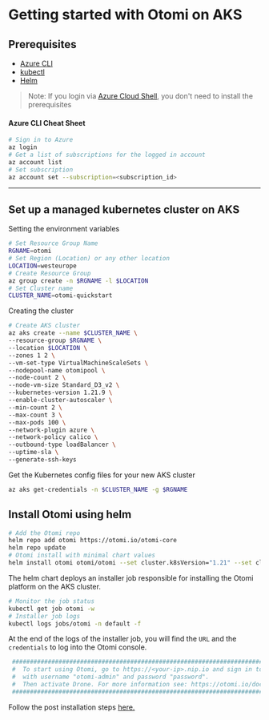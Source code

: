 # Getting started with Otomi on AKS

## Prerequisites

- [Azure CLI](https://docs.microsoft.com/en-us/cli/azure/install-azure-cli)
- [kubectl](https://kubernetes.io/docs/tasks/tools/)
- [Helm](https://kubernetes.io/docs/tasks/tools/)

>Note: If you login via [Azure Cloud Shell]( https://shell.azure.com), you don't need to install the prerequisites

#### Azure CLI Cheat Sheet

```bash
# Sign in to Azure
az login
# Get a list of subscriptions for the logged in account
az account list
# Set subscription
az account set --subscription=<subscription_id>
```

---
## Set up a managed kubernetes cluster on AKS

Setting the environment variables
```bash
# Set Resource Group Name 
RGNAME=otomi
# Set Region (Location) or any other location
LOCATION=westeurope
# Create Resource Group
az group create -n $RGNAME -l $LOCATION
# Set Cluster name
CLUSTER_NAME=otomi-quickstart
```

Creating the cluster

```bash
# Create AKS cluster
az aks create --name $CLUSTER_NAME \
--resource-group $RGNAME \
--location $LOCATION \
--zones 1 2 \
--vm-set-type VirtualMachineScaleSets \
--nodepool-name otomipool \
--node-count 2 \
--node-vm-size Standard_D3_v2 \
--kubernetes-version 1.21.9 \
--enable-cluster-autoscaler \
--min-count 2 \
--max-count 3 \
--max-pods 100 \
--network-plugin azure \
--network-policy calico \
--outbound-type loadBalancer \
--uptime-sla \
--generate-ssh-keys
```

Get the Kubernetes config files for your new AKS cluster

```bash
az aks get-credentials -n $CLUSTER_NAME -g $RGNAME
```

## Install Otomi using helm

```bash
# Add the Otomi repo
helm repo add otomi https://otomi.io/otomi-core 
helm repo update
# Otomi install with minimal chart values
helm install otomi otomi/otomi --set cluster.k8sVersion="1.21" --set cluster.name=$CLUSTER_NAME --set cluster.provider=azure
```

The helm chart deploys an installer job responsible for installing the Otomi platform on the AKS cluster.

```bash
# Monitor the job status
kubectl get job otomi -w
# Installer job logs
kubectl logs jobs/otomi -n default -f
```

At the end of the logs of the installer job, you will find the `URL` and the `credentials` to log into the Otomi console.

```bash
 ########################################################################################                                      
 #  To start using Otomi, go to https://<your-ip>.nip.io and sign in to the web console 
 #  with username "otomi-admin" and password "password".
 #  Then activate Drone. For more information see: https://otomi.io/docs/installation/activation
 ########################################################################################
```

Follow the post installation steps [here.](https://otomi.io/docs/installation/post-install)

